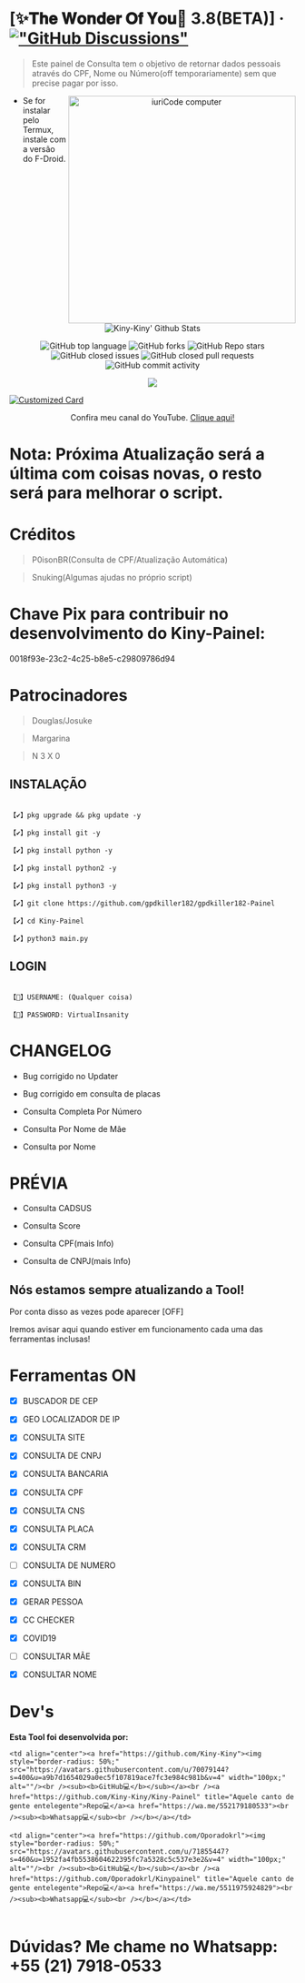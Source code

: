 # [✨𝐓𝐡𝐞 𝐖𝐨𝐧𝐝𝐞𝐫 𝐎𝐟 𝐘𝐨𝐮🌙 3.8(BETA)] &middot; [!["GitHub Discussions"](https://img.shields.io/badge/%20GitHub-%20Discussions-gray.svg?longCache=true&logo=github&colorB=purple)](https://github.com/Kiny-Kiny/Kiny-Painel/discussions)

> Este painel de Consulta tem o objetivo de retornar dados pessoais através do CPF, Nome ou Número(off temporariamente) sem que precise pagar por isso.

<p align="center">

<img src = "https://raw.githubusercontent.com/MicaelliMedeiros/micaellimedeiros/master/image/computer-illustration.png" min-width = "400px" max-width = "400px" width = "400px" align = "right" alt = "iuriCode computer">

</p>

- Se for instalar pelo Termux, instale com a versão do F-Droid.

<p align="center">

  <img alt="Kiny-Kiny' Github Stats" src="https://github-readme-stats.vercel.app/api?username=Kiny-Kiny&show_icons=true&include_all_commits=true&hide_border=true" />

<!--  <img alt="profile pic" width="195px" src="https://avatars2.githubusercontent.com/u/70079144?s=460&u=d41b000a62eab50d000c3da604d151cec27bd850&v=4" />  -->

<!--  <img src="https://github-readme-stats.anuraghazra1.vercel.app/api/top-langs/?username=Kiny-Kiny&hide=ruby,perl&hide_border=true" />  -->

</p>

<p align="center">

<img alt="GitHub top language" src="https://img.shields.io/github/languages/top/Kiny-Kiny/Kiny-Painel?style=flat" /> 

<img alt="GitHub forks" src="https://img.shields.io/github/forks/Kiny-Kiny/Kiny-Painel?style=flat" />

<img alt="GitHub Repo stars" src="https://img.shields.io/github/stars/Kiny-Kiny/Kiny-Painel" />

<img alt="GitHub closed issues" src="https://img.shields.io/github/issues-closed/Kiny-Kiny/Kiny-Painel" />

<img alt="GitHub closed pull requests" src="https://img.shields.io/github/issues-pr-closed/Kiny-Kiny/Kiny-Painel" />

<img alt="GitHub commit activity" src="https://img.shields.io/github/commit-activity/m/Kiny-Kiny/Kiny-Painel" />

</p>

<p align="center">

<img src="https://github.com/Kiny-Kiny/Kiny-Painel/blob/main/IMG-20210313-WA0017.jpg">

</p>

[![Customized Card](https://github-readme-stats.vercel.app/api/pin?username=Kiny-Kiny&repo=Kiny-Painel&title_color=fff&icon_color=f9f9f9&text_color=9f9f9f&bg_color=151515)](https://github.com/Kiny-Kiny/Kiny-Painel)

<p align="center">Confira meu canal do YouTube. <a href="https://youtube.com/channel/UC1aTvkvmTVO7OJ6oixtJo8w"> Clique aqui!</a>

# Nota: Próxima Atualização será a última com coisas novas, o resto será para melhorar o script.

# Créditos 

> P0isonBR(Consulta de CPF/Atualização Automática)

> Snuking(Algumas ajudas no próprio script)

# Chave Pix para contribuir no desenvolvimento do Kiny-Painel:

 0018f93e-23c2-4c25-b8e5-c29809786d94

# Patrocinadores

> Douglas/Josuke

> Margarina

> N 3 X 0

## INSTALAÇÃO 

```

【✔】pkg upgrade && pkg update -y

【✔】pkg install git -y

【✔】pkg install python -y

【✔】pkg install python2 -y

【✔】pkg install python3 -y

【✔】git clone https://github.com/gpdkiller182/gpdkiller182-Painel

【✔】cd Kiny-Painel

【✔】python3 main.py

```

## LOGIN

```

【🔐】USERNAME: (Qualquer coisa)

【🔐】PASSWORD: VirtualInsanity

```

# CHANGELOG

- Bug corrigido no Updater

- Bug corrigido em consulta de placas

- Consulta Completa Por Número 

- Consulta Por Nome de Mãe 

- Consulta por Nome

# PRÉVIA

- Consulta CADSUS

- Consulta Score

- Consulta CPF(mais Info)

- Consulta de CNPJ(mais Info)

## Nós estamos sempre atualizando a Tool!

Por conta disso as vezes pode aparecer [OFF]

Iremos avisar aqui quando estiver em funcionamento cada uma das ferramentas inclusas!

# Ferramentas ON

- [x] BUSCADOR DE CEP

- [x] GEO LOCALIZADOR DE IP

- [x] CONSULTA SITE

- [x] CONSULTA DE CNPJ

- [x] CONSULTA BANCARIA

- [x] CONSULTA CPF

- [x] CONSULTA CNS

- [x] CONSULTA PLACA

- [x] CONSULTA CRM

- [ ] CONSULTA DE NUMERO

- [x] CONSULTA BIN

- [x] GERAR PESSOA

- [x] CC CHECKER

- [x] COVID19

- [ ] CONSULTAR MÃE 

- [x] CONSULTAR NOME 

# Dev's

<b>Esta Tool foi desenvolvida por:</b>

<table>

  <tr>

    <td align="center"><a href="https://github.com/Kiny-Kiny"><img style="border-radius: 50%;" src="https://avatars.githubusercontent.com/u/70079144?s=400&u=a9b7d1654029a0ec5f107819ace7fc3e984c981b&v=4" width="100px;" alt=""/><br /><sub><b>GitHub💻</b></sub></a><br /><a href="https://github.com/Kiny-Kiny/Kiny-Painel" title="Aquele canto de gente entelegente">Repo💻</a><a href="https://wa.me/552179180533"><br /><sub><b>Whatsapp💻</sub><br /></b></a></td>

    <td align="center"><a href="https://github.com/Oporadokrl"><img style="border-radius: 50%;" src="https://avatars.githubusercontent.com/u/71855447?s=460&u=1952fa4fb5538604622395fc7a5328c5c537e3e2&v=4" width="100px;" alt=""/><br /><sub><b>GitHub💻</b></sub></a><br /><a href="https://github.com/Oporadokrl/Kinypainel" title="Aquele canto de gente entelegente">Repo💻</a><a href="https://wa.me/5511975924829"><br /><sub><b>Whatsapp💻</sub><br /></b></a></td>

  </tr>

</table>

# Dúvidas? Me chame no Whatsapp: +55 (21) 7918-0533
